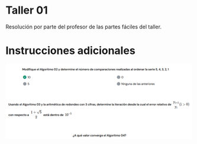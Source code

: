 # Taller 01
Resolución por parte del profesor de las partes fáciles del taller. 

# Instrucciones adicionales
![alt text](assets/image.png)